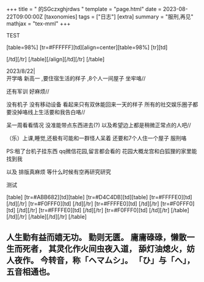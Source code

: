 +++
title = " 的SGczxghjrdws "
template = "page.html"
date = 2023-08-22T09:00:00Z
[taxonomies]
tags = ["日志"]
[extra]
summary = "服刑,再见"
mathjax = "tex-mml"
+++

<!-- more -->

TEST



[table=98%]
[tr=#FFFFFF][td][align=center][table=98%]
[tr][td] 

[/td][/tr]
[/table][/align][/td][/tr]
[/table]


2023/8/22|    
 开学咯      新高一 ,要住宿生活的样子 ,8个人一间屋子  坐牢咯//

 还有军训  好麻烦// 

没有机子   没有移动设备   看起来只有双休能回来一天的样子
所有的社交娱乐圈子都要没掉咯线上生活要和我告白咯//

呆一周看看情况 没准能带点东西进去(?)
以及希望边上都是稍微正常点的人吧//

（乐）上课,睡觉,还极有可能和一群怪人呆着      还要和7个人住一个屋子         服刑咯

PS:租了台机子挂东西 qq微信花园,留言都会看的  花园大概龙宫和白狐狸的家里能找到我


以及   排版真麻烦     等什么时候有空再研究研究


测试

[table]
[tr=#ABB682][td][table]
[tr=#D4C4DB][td][table]
[tr=#FFFFE0][td]
[/td][/tr]
[tr=#F0FFF0][td]
[/td][/tr]
[tr=#FFFFE0][td]
[/td][/tr]
[tr=#F0FFF0][td]
[/td][/tr]
[tr=#FFFFE0][td]
[/td][/tr]
[tr=#F0FFF0][td]
[/td][/tr]
[/table][/td][/tr]
[/table][/td][/tr]
[/table]


人生勤有益而嬉无功。
勤则无匮。
庸庸碌碌，懒散一生而死者，
其灵化作火间虫夜入道，
舔灯油熄火，妨人夜作。
今转音，称「ヘマムシ」。
「ひ」与「へ」，五音相通也。
------------------------------------------------
